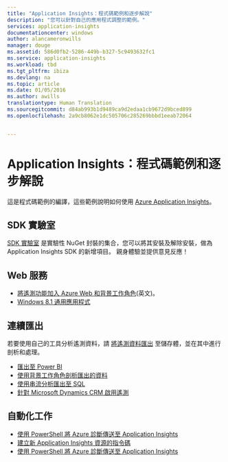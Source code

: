 ```yaml
---
title: "Application Insights：程式碼範例和逐步解說"
description: "您可以針對自己的應用程式調整的範例。"
services: application-insights
documentationcenter: windows
author: alancameronwills
manager: douge
ms.assetid: 586d0fb2-5286-449b-b327-5c9493632fc1
ms.service: application-insights
ms.workload: tbd
ms.tgt_pltfrm: ibiza
ms.devlang: na
ms.topic: article
ms.date: 01/05/2016
ms.author: awills
translationtype: Human Translation
ms.sourcegitcommit: d84ab993b1d9489ca9d2edaa1cb9672d9bced899
ms.openlocfilehash: 2a9cb8062e1dc505706c285269bbbd1eeab72064


---
```

# <a name="application-insights-code-samples-and-walkthroughs"></a>Application Insights：程式碼範例和逐步解說


這是程式碼範例的編譯，這些範例說明如何使用 [Azure Application Insights](app-insights-overview.md)。

## <a name="sdk-labs"></a>SDK 實驗室
[SDK 實驗室](https://www.myget.org/gallery/applicationinsights-sdk-labs) 是實驗性 NuGet 封裝的集合，您可以將其安裝及解除安裝，做為 Application Insights SDK 的新增項目。 親身體驗並提供意見反應！

## <a name="web-services"></a>Web 服務
* [將遙測功能加入 Azure Web 和背景工作角色](https://github.com/Microsoft/ApplicationInsights-Home/tree/master/Samples/AzureEmailService)(英文)。
* [Windows 8.1 通用應用程式](https://github.com/Microsoft/ApplicationInsights-Home/tree/master/Samples/Windows%208.1%20Universal/)

## <a name="continuous-export"></a>連續匯出
若要使用自己的工具分析遙測資料，請 [將遙測資料匯出](app-insights-export-telemetry.md) 至儲存體，並在其中進行剖析和處理。

* [匯出至 Power BI](app-insights-export-power-bi.md) 
* [使用背景工作角色剖析匯出的資料](app-insights-code-sample-export-telemetry-sql-database.md)
* [使用串流分析匯出至 SQL](app-insights-code-sample-export-sql-stream-analytics.md)
* [針對 Microsoft Dynamics CRM 啟用遙測](app-insights-sample-mscrm.md)

## <a name="automate-tasks"></a>自動化工作
* [使用 PowerShell 將 Azure 診斷傳送至 Application Insights](app-insights-powershell.md)
* [建立新 Application Insights 資源的指令碼](app-insights-powershell-script-create-resource.md)
* [使用 PowerShell 將 Azure 診斷傳送至 Application Insights](app-insights-powershell-azure-diagnostics.md)




<!--HONumber=Nov16_HO3-->


